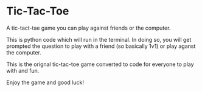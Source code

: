 # Tic-Tac-Toe
A tic-tact-tae game you can play against friends or the computer.

This is python code which will run in the terminal. In doing so, you will get prompted the question to play with a friend (so basically 1v1) or play aganst the computer.

This is the orignal tic-tac-toe game converted to code for everyone to play with and fun. 

Enjoy the game and good luck!
